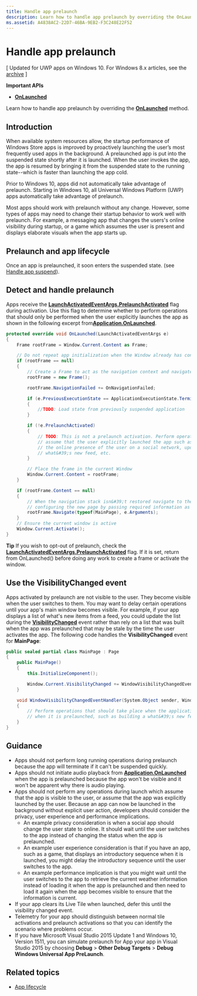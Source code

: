 ```yaml
---
title: Handle app prelaunch
description: Learn how to handle app prelaunch by overriding the OnLaunched method.
ms.assetid: A4838AC2-22D7-46BA-9EB2-F3C248E22F52
---
```


# Handle app prelaunch


\[ Updated for UWP apps on Windows 10. For Windows 8.x articles, see the [archive](http://go.microsoft.com/fwlink/p/?linkid=619132) \]


**Important APIs**

-   [**OnLaunched**](https://msdn.microsoft.com/library/windows/apps/br242335)

Learn how to handle app prelaunch by overriding the [**OnLaunched**](https://msdn.microsoft.com/library/windows/apps/br242335) method.

## Introduction


When available system resources allow, the startup performance of Windows Store apps is improved by proactively launching the user’s most frequently used apps in the background. A prelaunched app is put into the suspended state shortly after it is launched. When the user invokes the app, the app is resumed by bringing it from the suspended state to the running state--which is faster than launching the app cold.

Prior to Windows 10, apps did not automatically take advantage of prelaunch. Starting in Windows 10, all Universal Windows Platform (UWP) apps automatically take advantage of prelaunch.

Most apps should work with prelaunch without any change. However, some types of apps may need to change their startup behavior to work well with prelaunch. For example, a messaging app that changes the users's online visibility during startup, or a game which assumes the user is present and displays elaborate visuals when the app starts up.

## Prelaunch and app lifecycle


Once an app is prelaunched, it soon enters the suspended state. (see [Handle app suspend](suspend-an-app.md)).

## Detect and handle prelaunch


Apps receive the [**LaunchActivatedEventArgs.PrelaunchActivated**](https://msdn.microsoft.com/library/windows/apps/dn263740) flag during activation. Use this flag to determine whether to perform operations that should only be performed when the user explicitly launches the app as shown in the following excerpt from[**Application.OnLaunched**](https://msdn.microsoft.com/library/windows/apps/br242335).

```cs
protected override void OnLaunched(LaunchActivatedEventArgs e)
{
    Frame rootFrame = Window.Current.Content as Frame;

    // Do not repeat app initialization when the Window already has content - rather just ensure that the window is active
    if (rootFrame == null)
    {
        // Create a Frame to act as the navigation context and navigate to the first page
        rootFrame = new Frame();

        rootFrame.NavigationFailed += OnNavigationFailed;

        if (e.PreviousExecutionState == ApplicationExecutionState.Terminated)
        {
            //TODO: Load state from previously suspended application
        }

        if (!e.PrelaunchActivated)
        {
            // TODO: This is not a prelaunch activation. Perform operations which
            // assume that the user explicitly launched the app such as updating
            // the online presence of the user on a social network, updating a 
            // what&#39;s new feed, etc.
        }

        // Place the frame in the current Window
        Window.Current.Content = rootFrame;
    }

    if (rootFrame.Content == null)
    {
        // When the navigation stack isn&#39;t restored navigate to the first page,
        // configuring the new page by passing required information as a navigation parameter
        rootFrame.Navigate(typeof(MainPage), e.Arguments);
    }
    // Ensure the current window is active
    Window.Current.Activate();
}
```

**Tip**  If you wish to opt-out of prelaunch, check the [**LaunchActivatedEventArgs.PrelaunchActivated**](https://msdn.microsoft.com/library/windows/apps/dn263740) flag. If it is set, return from OnLaunched() before doing any work to create a frame or activate the window.

 

## Use the VisibilityChanged event


Apps activated by prelaunch are not visible to the user. They become visible when the user switches to them. You may want to delay certain operations until your app's main window becomes visible. For example, if your app displays a list of what's new items from a feed, you could update the list during the [**VisibilityChanged**](https://msdn.microsoft.com/library/windows/apps/hh702458) event rather than rely on a list that was built when the app was prelaunched that may be stale by the time the user activates the app. The following code handles the **VisibilityChanged** event for **MainPage**:

```cs
public sealed partial class MainPage : Page
{
    public MainPage()
    {
        this.InitializeComponent();

        Window.Current.VisibilityChanged += WindowVisibilityChangedEventHandler;
    }

    void WindowVisibilityChangedEventHandler(System.Object sender, Windows.UI.Core.VisibilityChangedEventArgs e)
    {
        // Perform operations that should take place when the application becomes visible rather than 
        // when it is prelaunched, such as building a what&#39;s new feed 
    }
}
```

## Guidance


-   Apps should not perform long running operations during prelaunch because the app will terminate if it can't be suspended quickly.
-   Apps should not initiate audio playback from [**Application.OnLaunched**](https://msdn.microsoft.com/library/windows/apps/br242335) when the app is prelaunched because the app won't be visible and it won't be apparent why there is audio playing.
-   Apps should not perform any operations during launch which assume that the app is visible to the user, or assume that the app was explicitly launched by the user. Because an app can now be launched in the background without explicit user action, developers should consider the privacy, user experience and performance implications.
    -   An example privacy consideration is when a social app should change the user state to online. It should wait until the user switches to the app instead of changing the status when the app is prelaunched.
    -   An example user experience consideration is that if you have an app, such as a game, that displays an introductory sequence when it is launched, you might delay the introductory sequence until the user switches to the app.
    -   An example performance implication is that you might wait until the user switches to the app to retrieve the current weather information instead of loading it when the app is prelaunched and then need to load it again when the app becomes visible to ensure that the information is current.
-   If your app clears its Live Tile when launched, defer this until the visibility changed event.
-   Telemetry for your app should distinguish between normal tile activations and prelaunch activations so that you can identify the scenario where problems occur.
-   If you have Microsoft Visual Studio 2015 Update 1 and Windows 10, Version 1511, you can simulate prelaunch for App your app in Visual Studio 2015 by choosing **Debug** &gt; **Other Debug Targets** &gt; **Debug Windows Universal App PreLaunch**.

## Related topics

* [App lifecycle](app-lifecycle.md)

 

 





<!--HONumber=Jun16_HO1-->


